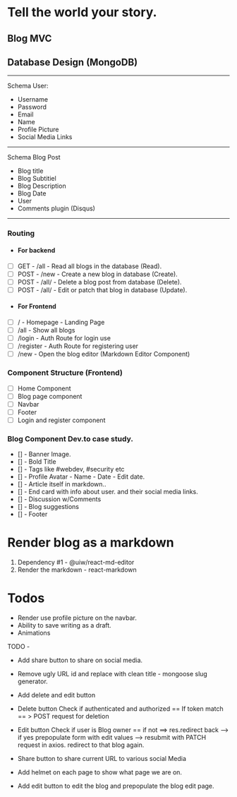 # Tell the world your story.

## Blog MVC

## Database Design (MongoDB)

<hr>
Schema User:

- Username
- Password
- Email
- Name
- Profile Picture
- Social Media Links

<hr>
Schema Blog Post

- Blog title
- Blog Subtitiel
- Blog Description
- Blog Date
- User
- Comments plugin (Disqus)
<hr>

### Routing

- #### For backend

- [ ] GET - /all - Read all blogs in the database (Read).
- [ ] POST - /new - Create a new blog in database (Create).
- [ ] POST - /all/<blogID> - Delete a blog post from database (Delete).
- [ ] POST - /all/<blogID> - Edit or patch that blog in database (Update).

- #### For Frontend

- [ ] / - Homepage - Landing Page
- [ ] /all - Show all blogs
- [ ] /login - Auth Route for login use
- [ ] /register - Auth Route for registering user
- [ ] /new - Open the blog editor (Markdown Editor Component)

### Component Structure (Frontend)

- [ ] Home Component
- [ ] Blog page component
- [ ] Navbar
- [ ] Footer
- [ ] Login and register component

### Blog Component Dev.to case study.

- [] - Banner Image.
- [] - Bold Title
- [] - Tags like #webdev, #security etc
- [] - Profile Avatar - Name - Date - Edit date.
- [] - Article itself in markdown..
- [] - End card with info about user. and their social media links.
- [] - Discussion w/Comments
- [] - Blog suggestions
- [] - Footer

# Render blog as a markdown

1. Dependency #1 - @uiw/react-md-editor
2. Render the markdown - react-markdown

# Todos

- Render use profile picture on the navbar.
- Ability to save writing as a draft.
- Animations

TODO -

- Add share button to share on social media.
- Remove ugly URL id and replace with clean title - mongoose slug generator.
- Add delete and edit button
- Delete button
  Check if authenticated and authorized == If token match == > POST request for deletion
- Edit button
  Check if user is Blog owner == if not ==> res.redirect back --> if yes prepopulate form with edit values --> resubmit with PATCH request in axios. redirect to that blog again.

- Share button to share current URL to various social Media
- Add helmet on each page to show what page we are on.
- Add edit button to edit the blog and prepopulate the blog edit page.
